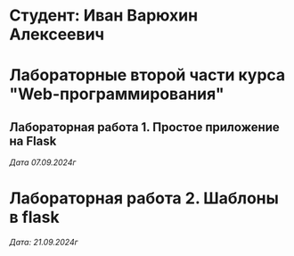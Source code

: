 # Студент: Иван Варюхин Алексеевич 

# Лабораторные второй части курса "Web-программирования"

## Лабораторная работа 1. Простое приложение на Flask

*Дата 07.09.2024г*

# Лабораторная работа 2. Шаблоны в flask

*Дата: 21.09.2024г*
